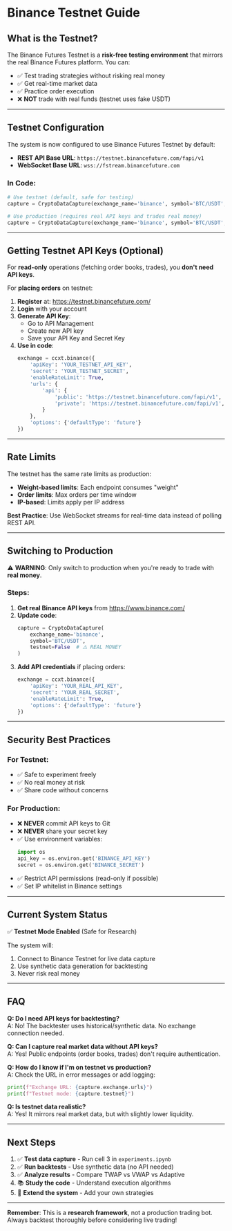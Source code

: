 # Binance Testnet Guide

## What is the Testnet?

The Binance Futures Testnet is a **risk-free testing environment** that mirrors the real Binance Futures platform. You can:
- ✅ Test trading strategies without risking real money
- ✅ Get real-time market data
- ✅ Practice order execution
- ❌ **NOT** trade with real funds (testnet uses fake USDT)

---

## Testnet Configuration

The system is now configured to use Binance Futures Testnet by default:

- **REST API Base URL**: `https://testnet.binancefuture.com/fapi/v1`
- **WebSocket Base URL**: `wss://fstream.binancefuture.com`

### In Code:

```python
# Use testnet (default, safe for testing)
capture = CryptoDataCapture(exchange_name='binance', symbol='BTC/USDT', testnet=True)

# Use production (requires real API keys and trades real money)
capture = CryptoDataCapture(exchange_name='binance', symbol='BTC/USDT', testnet=False)
```

---

## Getting Testnet API Keys (Optional)

For **read-only** operations (fetching order books, trades), you **don't need API keys**.

For **placing orders** on testnet:

1. **Register** at: https://testnet.binancefuture.com/
2. **Login** with your account
3. **Generate API Key**:
   - Go to API Management
   - Create new API key
   - Save your API Key and Secret Key
4. **Use in code**:
   ```python
   exchange = ccxt.binance({
       'apiKey': 'YOUR_TESTNET_API_KEY',
       'secret': 'YOUR_TESTNET_SECRET',
       'enableRateLimit': True,
       'urls': {
           'api': {
               'public': 'https://testnet.binancefuture.com/fapi/v1',
               'private': 'https://testnet.binancefuture.com/fapi/v1',
           }
       },
       'options': {'defaultType': 'future'}
   })
   ```

---

## Rate Limits

The testnet has the same rate limits as production:

- **Weight-based limits**: Each endpoint consumes "weight"
- **Order limits**: Max orders per time window
- **IP-based**: Limits apply per IP address

**Best Practice**: Use WebSocket streams for real-time data instead of polling REST API.

---

## Switching to Production

⚠️ **WARNING**: Only switch to production when you're ready to trade with **real money**.

### Steps:

1. **Get real Binance API keys** from https://www.binance.com/
2. **Update code**:
   ```python
   capture = CryptoDataCapture(
       exchange_name='binance', 
       symbol='BTC/USDT', 
       testnet=False  # ⚠️ REAL MONEY
   )
   ```
3. **Add API credentials** if placing orders:
   ```python
   exchange = ccxt.binance({
       'apiKey': 'YOUR_REAL_API_KEY',
       'secret': 'YOUR_REAL_SECRET',
       'enableRateLimit': True,
       'options': {'defaultType': 'future'}
   })
   ```

---

## Security Best Practices

### For Testnet:
- ✅ Safe to experiment freely
- ✅ No real money at risk
- ✅ Share code without concerns

### For Production:
- ❌ **NEVER** commit API keys to Git
- ❌ **NEVER** share your secret key
- ✅ Use environment variables:
  ```python
  import os
  api_key = os.environ.get('BINANCE_API_KEY')
  secret = os.environ.get('BINANCE_SECRET')
  ```
- ✅ Restrict API permissions (read-only if possible)
- ✅ Set IP whitelist in Binance settings

---

## Current System Status

✅ **Testnet Mode Enabled** (Safe for Research)

The system will:
1. Connect to Binance Testnet for live data capture
2. Use synthetic data generation for backtesting
3. Never risk real money

---

## FAQ

**Q: Do I need API keys for backtesting?**  
A: No! The backtester uses historical/synthetic data. No exchange connection needed.

**Q: Can I capture real market data without API keys?**  
A: Yes! Public endpoints (order books, trades) don't require authentication.

**Q: How do I know if I'm on testnet vs production?**  
A: Check the URL in error messages or add logging:
```python
print(f"Exchange URL: {capture.exchange.urls}")
print(f"Testnet mode: {capture.testnet}")
```

**Q: Is testnet data realistic?**  
A: Yes! It mirrors real market data, but with slightly lower liquidity.

---

## Next Steps

1. ✅ **Test data capture** - Run cell 3 in `experiments.ipynb`
2. ✅ **Run backtests** - Use synthetic data (no API needed)
3. ✅ **Analyze results** - Compare TWAP vs VWAP vs Adaptive
4. 📚 **Study the code** - Understand execution algorithms
5. 🚀 **Extend the system** - Add your own strategies

---

**Remember**: This is a **research framework**, not a production trading bot. Always backtest thoroughly before considering live trading!
